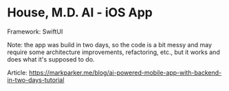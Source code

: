 # House, M.D. AI - iOS App

Framework: SwiftUI

Note: the app was build in two days, so the code is a bit messy and may require some architecture improvements, refactoring, etc., but it works and does what it's supposed to do.

Article: https://markparker.me/blog/ai-powered-mobile-app-with-backend-in-two-days-tutorial

